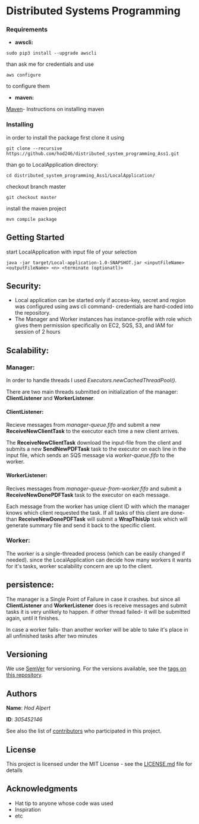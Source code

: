 # Distributed Systems Programming

### Requirements

* **awscli:**
```
sudo pip3 install --upgrade awscli
```
than ask me for credentials and use 
```
aws configure
```
to configure them

* **maven:**

[Maven](https://www.javahelps.com/2017/10/install-apache-maven-on-linux.html)- Instructions on installing maven

### Installing

in order to install the package first clone it using 

```
git clone --recursive https://github.com/hod246/distributed_system_programming_Ass1.git
```
than go to LocalApplication directory:
```
cd distributed_system_programming_Ass1/LocalApplication/
```
checkout branch master
```
git checkout master
```
install the maven project
```
mvn compile package
```

## Getting Started

start LocalApplication with input file of your selection
```
java -jar target/Local-application-1.0-SNAPSHOT.jar <inputFileName> <outputFileName> <n> <terminate (optionatl)>
```
## Security:

* Local application can be started only if access-key, secret and region was configured using aws cli command- credentials are hard-coded into the repository.
* The Manager and Worker instances has instance-profile with role which gives them permission specifically on EC2, SQS, S3, and IAM for session of 2 hours

## Scalability:

### Manager:

In order to handle threads I used _Executors.newCachedThreadPool()_.

There are two main threads submitted on initialization of the manager: **ClientListener** and **WorkerListener**.

#### ClientListener:

Recieve messages from *manager-queue.fifo* and submit a new **ReceiveNewClientTask** to the executor each time a new client arrives.

The **ReceiveNewClientTask** download the input-file from the client and submits a new **SendNewPDFTask** task to the executor on each line in the input file, which sends an SQS message via *worker-queue.fifo* to the worker.

#### WorkerListener:

Recives messages from *manager-queue-from-worker.fifo* and submit a **ReceiveNewDonePDFTask** task to the executor on each message.

Each message from the worker has uniqe client ID with which the manager knows which client requested the task.
If all tasks of this client are done- than **ReceiveNewDonePDFTask** will submit a **WrapThisUp** task which will generate summary file and send it back to the specific client.

### Worker:

The worker is a single-threaded process (which can be easily changed if needed). since the LocalApplication can decide how many workers it wants for it's tasks, worker scalability concern are up to the client.
## persistence:

The manager is a Single Point of Failure in case it crashes. but since all **ClientListener** and **WorkerListener** does is receive 
messages and submit tasks it is very unlikely to happen. 
if other thread failed- it will be submitted again, until it finishes.

In case a worker fails- than another worker will be able to take it's place in all unfinished tasks after two minutes

## Versioning

We use [SemVer](http://semver.org/) for versioning. For the versions available, see the [tags on this repository](https://github.com/your/project/tags). 

## Authors

**Name**: *Hod Alpert*

**ID**: *305452146*

See also the list of [contributors](https://github.com/your/project/contributors) who participated in this project.

## License

This project is licensed under the MIT License - see the [LICENSE.md](LICENSE.md) file for details

## Acknowledgments

* Hat tip to anyone whose code was used
* Inspiration
* etc
